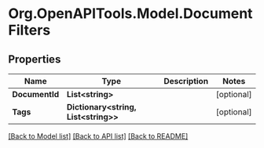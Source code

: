# Org.OpenAPITools.Model.DocumentFilters

## Properties

Name | Type | Description | Notes
------------ | ------------- | ------------- | -------------
**DocumentId** | **List&lt;string&gt;** |  | [optional] 
**Tags** | **Dictionary&lt;string, List&lt;string&gt;&gt;** |  | [optional] 

[[Back to Model list]](../../README.md#documentation-for-models) [[Back to API list]](../../README.md#documentation-for-api-endpoints) [[Back to README]](../../README.md)

